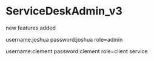 # ServiceDeskAdmin_v3

new features added

username:joshua
password:joshua
role=admin


username:clement
password:clement
role=client service
